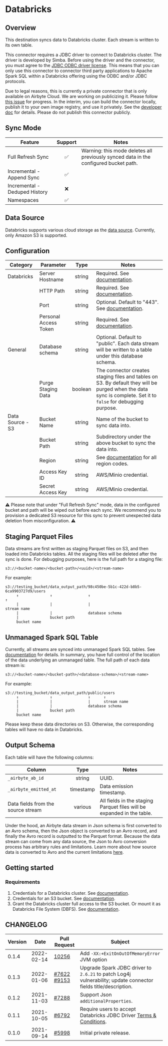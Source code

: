 # Databricks

## Overview

This destination syncs data to Databricks cluster. Each stream is written to its own table.

This connector requires a JDBC driver to connect to Databricks cluster. The driver is developed by Simba. Before using the driver and the connector, you must agree to the [JDBC ODBC driver license](https://databricks.com/jdbc-odbc-driver-license). This means that you can only use this connector to connector third party applications to Apache Spark SQL within a Databricks offering using the ODBC and/or JDBC protocols.

Due to legal reasons, this is currently a private connector that is only available on Airbyte Cloud. We are working on publicizing it. Please follow [this issue](https://github.com/airbytehq/airbyte/issues/6043) for progress. In the interim, you can build the connector locally, publish it to your own image registry, and use it privately. See the [developer doc](https://github.com/airbytehq/airbyte/blob/master/airbyte-integrations/connectors/destination-databricks/README.md) for details. Please do not publish this connector publicly.

## Sync Mode

| Feature                       | Support | Notes                                                                                |
| ----------------------------- | :-----: | ------------------------------------------------------------------------------------ |
| Full Refresh Sync             |    ✅    | Warning: this mode deletes all previously synced data in the configured bucket path. |
| Incremental - Append Sync     |    ✅    |                                                                                      |
| Incremental - Deduped History |    ❌    |                                                                                      |
| Namespaces                    |    ✅    |                                                                                      |

## Data Source

Databricks supports various cloud storage as the [data source](https://docs.databricks.com/data/data-sources/index.html). Currently, only Amazon S3 is supported.

## Configuration

| Category         | Parameter             |   Type  | Notes                                                                                                                                                           |
| ---------------- | --------------------- | :-----: | --------------------------------------------------------------------------------------------------------------------------------------------------------------- |
| Databricks       | Server Hostname       |  string | Required. See [documentation](https://docs.databricks.com/integrations/bi/jdbc-odbc-bi.html#get-server-hostname-port-http-path-and-jdbc-url).                   |
|                  | HTTP Path             |  string | Required. See [documentation](https://docs.databricks.com/integrations/bi/jdbc-odbc-bi.html#get-server-hostname-port-http-path-and-jdbc-url).                   |
|                  | Port                  |  string | Optional. Default to "443". See [documentation](https://docs.databricks.com/integrations/bi/jdbc-odbc-bi.html#get-server-hostname-port-http-path-and-jdbc-url). |
|                  | Personal Access Token |  string | Required. See [documentation](https://docs.databricks.com/sql/user/security/personal-access-tokens.html).                                                       |
| General          | Database schema       |  string | Optional. Default to "public". Each data stream will be written to a table under this database schema.                                                          |
|                  | Purge Staging Data    | boolean | The connector creates staging files and tables on S3. By default they will be purged when the data sync is complete. Set it to `false` for debugging purpose.   |
| Data Source - S3 | Bucket Name           |  string | Name of the bucket to sync data into.                                                                                                                           |
|                  | Bucket Path           |  string | Subdirectory under the above bucket to sync the data into.                                                                                                      |
|                  | Region                |  string | See [documentation](https://docs.aws.amazon.com/AWSEC2/latest/UserGuide/using-regions-availability-zones.html#concepts-available-regions) for all region codes. |
|                  | Access Key ID         |  string | AWS/Minio credential.                                                                                                                                           |
|                  | Secret Access Key     |  string | AWS/Minio credential.                                                                                                                                           |

⚠️ Please note that under "Full Refresh Sync" mode, data in the configured bucket and path will be wiped out before each sync. We recommend you to provision a dedicated S3 resource for this sync to prevent unexpected data deletion from misconfiguration. ⚠️

## Staging Parquet Files

Data streams are first written as staging Parquet files on S3, and then loaded into Databricks tables. All the staging files will be deleted after the sync is done. For debugging purposes, here is the full path for a staging file:

```
s3://<bucket-name>/<bucket-path>/<uuid>/<stream-name>
```

For example:

```
s3://testing_bucket/data_output_path/98c450be-5b1c-422d-b8b5-6ca9903727d9/users
     ↑              ↑                ↑                                    ↑
     |              |                |                                    stream name
     |              |                database schema
     |              bucket path
     bucket name
```

## Unmanaged Spark SQL Table

Currently, all streams are synced into unmanaged Spark SQL tables. See [documentation](https://docs.databricks.com/data/tables.html#managed-and-unmanaged-tables) for details. In summary, you have full control of the location of the data underlying an unmanaged table. The full path of each data stream is:

```
s3://<bucket-name>/<bucket-path>/<database-schema>/<stream-name>
```

For example:

```
s3://testing_bucket/data_output_path/public/users
     ↑              ↑                ↑      ↑
     |              |                |      stream name
     |              |                database schema
     |              bucket path
     bucket name
```

Please keep these data directories on S3. Otherwise, the corresponding tables will have no data in Databricks.

## Output Schema

Each table will have the following columns:

| Column                             |    Type   | Notes                                                                  |
| ---------------------------------- | :-------: | ---------------------------------------------------------------------- |
| `_airbyte_ab_id`                   |   string  | UUID.                                                                  |
| `_airbyte_emitted_at`              | timestamp | Data emission timestamp.                                               |
| Data fields from the source stream |  various  | All fields in the staging Parquet files will be expanded in the table. |

Under the hood, an Airbyte data stream in Json schema is first converted to an Avro schema, then the Json object is converted to an Avro record, and finally the Avro record is outputted to the Parquet format. Because the data stream can come from any data source, the Json to Avro conversion process has arbitrary rules and limitations. Learn more about how source data is converted to Avro and the current limitations [here](https://docs.airbyte.io/understanding-airbyte/json-avro-conversion).

## Getting started

### Requirements

1. Credentials for a Databricks cluster. See [documentation](https://docs.databricks.com/clusters/create.html).
2. Credentials for an S3 bucket. See [documentation](https://docs.aws.amazon.com/general/latest/gr/aws-sec-cred-types.html#access-keys-and-secret-access-keys).
3. Grant the Databricks cluster full access to the S3 bucket. Or mount it as Databricks File System (DBFS). See [documentation](https://docs.databricks.com/data/data-sources/aws/amazon-s3.html).

## CHANGELOG

| Version | Date       | Pull Request                                                                                                      | Subject                                                                                                               |
| ------- | ---------- | ----------------------------------------------------------------------------------------------------------------- | --------------------------------------------------------------------------------------------------------------------- |
| 0.1.4   | 2022-02-14 | [10256](https://github.com/airbytehq/airbyte/pull/10256)                                                          | Add `-XX:+ExitOnOutOfMemoryError` JVM option                                                                          |
| 0.1.3   | 2022-01-06 | [#7622](https://github.com/airbytehq/airbyte/pull/7622) [#9153](https://github.com/airbytehq/airbyte/issues/9153) | Upgrade Spark JDBC driver to `2.6.21` to patch Log4j vulnerability; update connector fields title/description.        |
| 0.1.2   | 2021-11-03 | [#7288](https://github.com/airbytehq/airbyte/issues/7288)                                                         | Support Json `additionalProperties`.                                                                                  |
| 0.1.1   | 2021-10-05 | [#6792](https://github.com/airbytehq/airbyte/pull/6792)                                                           | Require users to accept Databricks JDBC Driver [Terms & Conditions](https://databricks.com/jdbc-odbc-driver-license). |
| 0.1.0   | 2021-09-14 | [#5998](https://github.com/airbytehq/airbyte/pull/5998)                                                           | Initial private release.                                                                                              |

